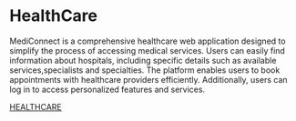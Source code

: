 # HealthCare
MediConnect is a comprehensive healthcare web application designed to simplify the process of accessing medical services. 
Users can easily find information about hospitals, including specific details such as available services,specialists and specialties. The platform enables users to book appointments with healthcare providers efficiently. Additionally, users can log in to access personalized features and services.

 <a href="https://anill1412.github.io/HealthCare/">HEALTHCARE</a>
